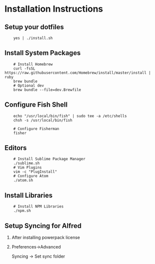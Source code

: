 # Installation Instructions

## Setup your dotfiles

        yes | ./install.sh

## Install System Packages

        # Install Homebrew
        curl -fsSL https://raw.githubusercontent.com/Homebrew/install/master/install | ruby
        brew bundle
        # Optional dev
        brew bundle --file=dev.Brewfile

## Configure Fish Shell

        echo "/usr/local/bin/fish" | sudo tee -a /etc/shells
        chsh -s /usr/local/bin/fish

        # Configure Fisherman
        fisher

## Editors

        # Install Sublime Package Manager
        ./sublime.sh
        # Vim Plugins
        vim -c "PlugInstall"
        # Configure Atom
        ./atom.sh

## Install Libraries

        # Install NPM Libraries
        ./npm.sh

## Setup Syncing for Alfred

1. After installing powerpack license

2. Preferences->Advanced

    Syncing -> Set sync folder
